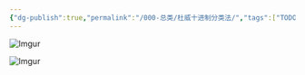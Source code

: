 ```yaml
---
{"dg-publish":true,"permalink":"/000-总类/杜威十进制分类法/","tags":["TODO"],"noteIcon":""}
---
```



![Imgur](https://i.imgur.com/bWcIymh.jpg)


![Imgur](https://i.imgur.com/e7dI25u.jpg)